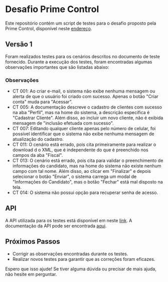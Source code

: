  Desafio Prime Control
===================================

Este repositório contém um script de testes para o desafio proposto pela Prime Control, disponível neste [endereço](https://challenge.primecontrol.com.br/]).

Versão 1
--------

Foram realizados testes para os cenários descritos no documento de teste fornecido. Durante a execução dos testes, foram encontradas algumas observações importantes que são listadas abaixo:

### Observações

-   CT 001: Ao criar e-mail, o sistema não exibe nenhuma mensagem ou alerta de que o usuário foi criado com sucesso. Apenas o botão "Criar conta" muda para "Acessar".
-   CT 005: A documentação descreve o cadastro de clientes com sucesso na aba "Perfil", mas na home do sistema, a descrição específica é "Cadastrar Cliente". Além disso, ao incluir um novo cliente, não é exibida mensagem de "inclusão efetuada com sucesso".
-   CT 007: Editando qualquer cliente apenas pelo número de celular, foi possível identificar que o sistema não exibe nenhuma mensagem de atualização do cadastro.
-   CT 011: O cenário está errado, pois cita primeiramente para realizar o download d
o XML, que é independente do que é preenchido nos campos da aba "Fiscal".
-   CT 013: O cenário está errado, pois cita para validar o preenchimento de informações do candidato, mas na home do sistema não existe nenhum campo com tal nome. Além disso, ao clicar em "Finalizar" e depois selecionar o botão "Enviar", o sistema carrega um modal de "Informações do Candidato", mas o botão "Fechar" está mal disposto na tela.
-   CT 014: O sistema não possui opção para recuperar senha de acesso.

API
---

A API utilizada para os testes está disponível em neste [link](https://api-challenge.primecontrol.com.br/). 
A documentação da API pode ser encontrada [aqui](https://documenter.getpostman.com/view/30055199/2sAXjDdF3m#intro).

Próximos Passos
---------------

-   Corrigir as observações encontradas durante os testes.
-   Realizar novos testes para garantir que as correções foram eficazes.

Espero que isso ajude! Se tiver alguma dúvida ou precisar de mais ajuda, não hesite em perguntar.
